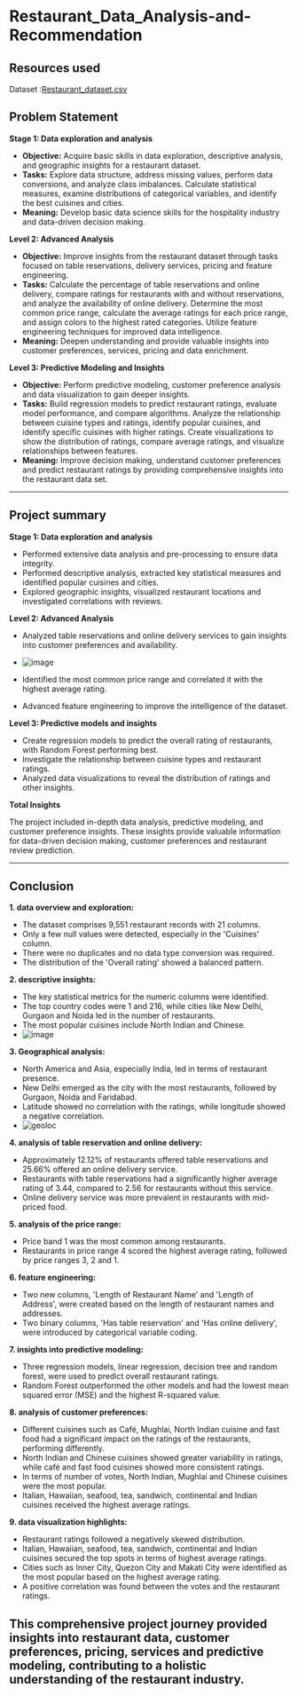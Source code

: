 # Restaurant_Data_Analysis-and-Recommendation

## Resources used

Dataset :[Restaurant_dataset.csv](https://github.com/pavithraus/Restaurant_Data_Analysis-and-Recommendation/blob/main/Restaurant_dataset.csv)
  
## Problem Statement

**Stage 1: Data exploration and analysis**

- **Objective:** Acquire basic skills in data exploration, descriptive analysis, and geographic insights for a restaurant dataset.
- **Tasks:** Explore data structure, address missing values, perform data conversions, and analyze class imbalances. Calculate statistical measures, examine distributions of categorical variables, and identify the best cuisines and cities.
- **Meaning:** Develop basic data science skills for the hospitality industry and data-driven decision making.

**Level 2: Advanced Analysis**

- **Objective:** Improve insights from the restaurant dataset through tasks focused on table reservations, delivery services, pricing and feature engineering.
- **Tasks:** Calculate the percentage of table reservations and online delivery, compare ratings for restaurants with and without reservations, and analyze the availability of online delivery. Determine the most common price range, calculate the average ratings for each price range, and assign colors to the highest rated categories. Utilize feature engineering techniques for improved data intelligence.
- **Meaning:** Deepen understanding and provide valuable insights into customer preferences, services, pricing and data enrichment.

**Level 3: Predictive Modeling and Insights**

- **Objective:** Perform predictive modeling, customer preference analysis and data visualization to gain deeper insights.
- **Tasks:** Build regression models to predict restaurant ratings, evaluate model performance, and compare algorithms. Analyze the relationship between cuisine types and ratings, identify popular cuisines, and identify specific cuisines with higher ratings. Create visualizations to show the distribution of ratings, compare average ratings, and visualize relationships between features.
- **Meaning:** Improve decision making, understand customer preferences and predict restaurant ratings by providing comprehensive insights into the restaurant data set.

---

## Project summary

**Stage 1: Data exploration and analysis**

- Performed extensive data analysis and pre-processing to ensure data integrity.
- Performed descriptive analysis, extracted key statistical measures and identified popular cuisines and cities.
- Explored geographic insights, visualized restaurant locations and investigated correlations with reviews.

**Level 2: Advanced Analysis**

- Analyzed table reservations and online delivery services to gain insights into customer preferences and availability.
- ![image](https://github.com/user-attachments/assets/08eed54e-8e07-4980-adfa-ac63f6308af9)

- Identified the most common price range and correlated it with the highest average rating.
- Advanced feature engineering to improve the intelligence of the dataset.

**Level 3: Predictive models and insights**

- Create regression models to predict the overall rating of restaurants, with Random Forest performing best.
- Investigate the relationship between cuisine types and restaurant ratings.
- Analyzed data visualizations to reveal the distribution of ratings and other insights.

**Total Insights**

The project included in-depth data analysis, predictive modeling, and customer preference insights. These insights provide valuable information for data-driven decision making, customer preferences and restaurant review prediction.

---

## Conclusion

**1. data overview and exploration:**

- The dataset comprises 9,551 restaurant records with 21 columns.
- Only a few null values were detected, especially in the 'Cuisines' column.
- There were no duplicates and no data type conversion was required.
- The distribution of the 'Overall rating' showed a balanced pattern.

**2. descriptive insights:**

- The key statistical metrics for the numeric columns were identified.
- The top country codes were 1 and 216, while cities like New Delhi, Gurgaon and Noida led in the number of restaurants.
- The most popular cuisines include North Indian and Chinese.
- ![image](https://github.com/user-attachments/assets/3c718452-d322-4561-bfe6-8ebfa8ef5d38)


**3. Geographical analysis:**

- North America and Asia, especially India, led in terms of restaurant presence.
- New Delhi emerged as the city with the most restaurants, followed by Gurgaon, Noida and Faridabad.
- Latitude showed no correlation with the ratings, while longitude showed a negative correlation.
- ![geoloc](https://github.com/user-attachments/assets/ab20c3bf-f03c-4aa6-a61a-0f6b54e82df3)



**4. analysis of table reservation and online delivery:**

- Approximately 12.12% of restaurants offered table reservations and 25.66% offered an online delivery service.
- Restaurants with table reservations had a significantly higher average rating of 3.44, compared to 2.56 for restaurants without this service.
- Online delivery service was more prevalent in restaurants with mid-priced food.

**5. analysis of the price range:**

- Price band 1 was the most common among restaurants.
- Restaurants in price range 4 scored the highest average rating, followed by price ranges 3, 2 and 1.

**6. feature engineering:**

- Two new columns, 'Length of Restaurant Name' and 'Length of Address', were created based on the length of restaurant names and addresses.
- Two binary columns, 'Has table reservation' and 'Has online delivery', were introduced by categorical variable coding.

**7. insights into predictive modeling:**

- Three regression models, linear regression, decision tree and random forest, were used to predict overall restaurant ratings.
- Random Forest outperformed the other models and had the lowest mean squared error (MSE) and the highest R-squared value.

**8. analysis of customer preferences:**

- Different cuisines such as Café, Mughlai, North Indian cuisine and fast food had a significant impact on the ratings of the restaurants, performing differently.
- North Indian and Chinese cuisines showed greater variability in ratings, while café and fast food cuisines showed more consistent ratings.
- In terms of number of votes, North Indian, Mughlai and Chinese cuisines were the most popular.
- Italian, Hawaiian, seafood, tea, sandwich, continental and Indian cuisines received the highest average ratings.

**9. data visualization highlights:**

- Restaurant ratings followed a negatively skewed distribution.
- Italian, Hawaiian, seafood, tea, sandwich, continental and Indian cuisines secured the top spots in terms of highest average ratings.
- Cities such as Inner City, Quezon City and Makati City were identified as the most popular based on the highest average rating.
- A positive correlation was found between the votes and the restaurant ratings.

This comprehensive project journey provided insights into restaurant data, customer preferences, pricing, services and predictive modeling, contributing to a holistic understanding of the restaurant industry.
---
